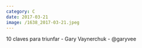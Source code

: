 ```yaml
--- 
category: C 
date: 2017-03-21 
image: /1638_2017-03-21.jpeg 
--- 
```


10 claves para triunfar - Gary Vaynerchuk - @garyvee